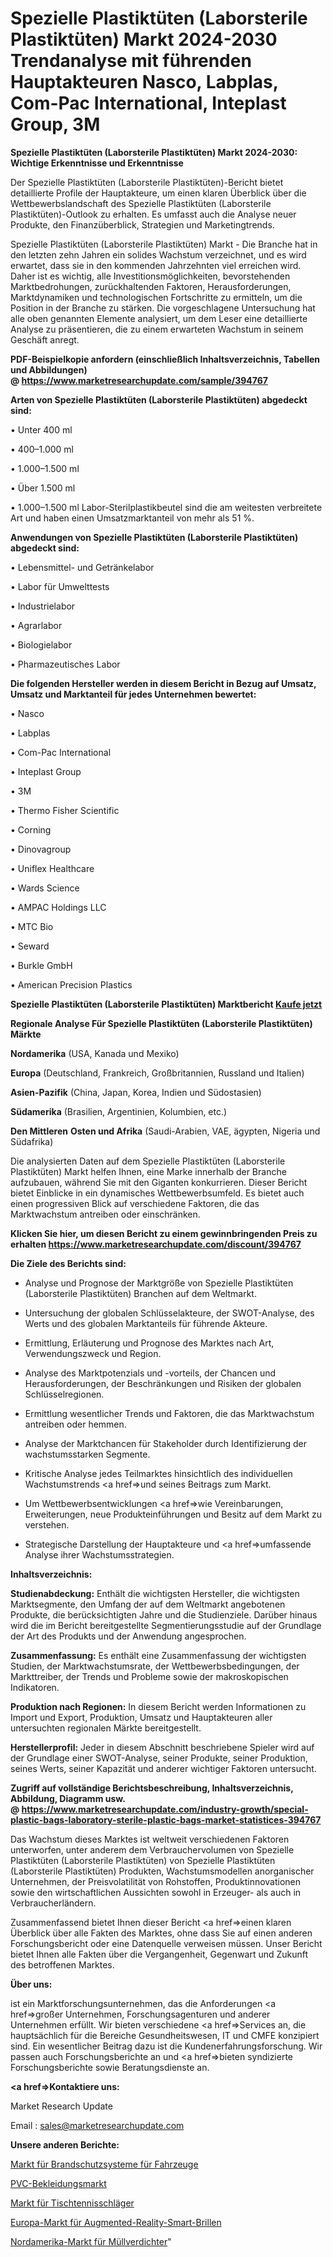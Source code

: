 # Spezielle Plastiktüten (Laborsterile Plastiktüten) Markt 2024-2030 Trendanalyse mit führenden Hauptakteuren Nasco, Labplas, Com-Pac International, Inteplast Group, 3M

<strong>Spezielle Plastiktüten (Laborsterile Plastiktüten) Markt 2024-2030: Wichtige Erkenntnisse und Erkenntnisse</strong>

Der Spezielle Plastiktüten (Laborsterile Plastiktüten)-Bericht bietet detaillierte Profile der Hauptakteure, um einen klaren Überblick über die Wettbewerbslandschaft des Spezielle Plastiktüten (Laborsterile Plastiktüten)-Outlook zu erhalten. Es umfasst auch die Analyse neuer Produkte, den Finanzüberblick, Strategien und Marketingtrends.

Spezielle Plastiktüten (Laborsterile Plastiktüten) Markt - Die Branche hat in den letzten zehn Jahren ein solides Wachstum verzeichnet, und es wird erwartet, dass sie in den kommenden Jahrzehnten viel erreichen wird. Daher ist es wichtig, alle Investitionsmöglichkeiten, bevorstehenden Marktbedrohungen, zurückhaltenden Faktoren, Herausforderungen, Marktdynamiken und technologischen Fortschritte zu ermitteln, um die Position in der Branche zu stärken. Die vorgeschlagene Untersuchung hat alle oben genannten Elemente analysiert, um dem Leser eine detaillierte Analyse zu präsentieren, die zu einem erwarteten Wachstum in seinem Geschäft anregt.

<strong><b>PDF-Beispielkopie anfordern (einschließlich Inhaltsverzeichnis, Tabellen und Abbildungen) @ </b></strong><strong><a href=https://www.marketresearchupdate.com/sample/394767><strong>https://www.marketresearchupdate.com/sample/394767</u></a></strong></strong>

<strong>Arten von Spezielle Plastiktüten (Laborsterile Plastiktüten) abgedeckt sind:</strong>

• Unter 400 ml

• 400–1.000 ml

• 1.000–1.500 ml

• Über 1.500 ml

• 1.000–1.500 ml Labor-Sterilplastikbeutel sind die am weitesten verbreitete Art und haben einen Umsatzmarktanteil von mehr als 51 %.

<strong>Anwendungen von Spezielle Plastiktüten (Laborsterile Plastiktüten) abgedeckt sind:</strong>

• Lebensmittel- und Getränkelabor

• Labor für Umwelttests

• Industrielabor

• Agrarlabor

• Biologielabor

• Pharmazeutisches Labor

<strong>Die folgenden Hersteller werden in diesem Bericht in Bezug auf Umsatz, Umsatz und Marktanteil für jedes Unternehmen bewertet:</strong>

• Nasco

• Labplas

• Com-Pac International

• Inteplast Group

• 3M

• Thermo Fisher Scientific

• Corning

• Dinovagroup

• Uniflex Healthcare

• Wards Science

• AMPAC Holdings LLC

• MTC Bio

• Seward

• Burkle GmbH

• American Precision Plastics

<strong>Spezielle Plastiktüten (Laborsterile Plastiktüten) Marktbericht <a href=https://www.marketresearchupdate.com/buynow/394767>Kaufe jetzt</a></strong>

<strong>Regionale Analyse Für Spezielle Plastiktüten (Laborsterile Plastiktüten) Märkte</strong>

<strong>Nordamerika</strong> (USA, Kanada und Mexiko)

<strong>Europa</strong> (Deutschland, Frankreich, Großbritannien, Russland und Italien)

<strong>Asien-Pazifik</strong> (China, Japan, Korea, Indien und Südostasien)

<strong>Südamerika</strong> (Brasilien, Argentinien, Kolumbien, etc.)

<strong>Den Mittleren</strong> <strong>Osten und Afrika</strong> (Saudi-Arabien, VAE, ägypten, Nigeria und Südafrika)

Die analysierten Daten auf dem Spezielle Plastiktüten (Laborsterile Plastiktüten) Markt helfen Ihnen, eine Marke innerhalb der Branche aufzubauen, während Sie mit den Giganten konkurrieren. Dieser Bericht bietet Einblicke in ein dynamisches Wettbewerbsumfeld. Es bietet auch einen progressiven Blick auf verschiedene Faktoren, die das Marktwachstum antreiben oder einschränken.

<strong>Klicken Sie hier, um diesen Bericht zu einem gewinnbringenden Preis zu erhalten
</strong><strong><a href=https://www.marketresearchupdate.com/discount/394767>https://www.marketresearchupdate.com/discount/394767</b></u></strong></a>

<strong>Die Ziele des Berichts sind:</strong>

- Analyse und Prognose der Marktgröße von Spezielle Plastiktüten (Laborsterile Plastiktüten) Branchen auf dem Weltmarkt.

- Untersuchung der globalen Schlüsselakteure, der SWOT-Analyse, des Werts und des globalen Marktanteils für führende Akteure.

- Ermittlung, Erläuterung und Prognose des Marktes nach Art, Verwendungszweck und Region.

- Analyse des Marktpotenzials und -vorteils, der Chancen und Herausforderungen, der Beschränkungen und Risiken der globalen Schlüsselregionen.

- Ermittlung wesentlicher Trends und Faktoren, die das Marktwachstum antreiben oder hemmen.

- Analyse der Marktchancen für Stakeholder durch Identifizierung der wachstumsstarken Segmente.

- Kritische Analyse jedes Teilmarktes hinsichtlich des individuellen Wachstumstrends <a href=>und</a> seines Beitrags zum Markt.

- Um Wettbewerbsentwicklungen <a href=>wie</a> Vereinbarungen, Erweiterungen, neue Produkteinführungen und Besitz auf dem Markt zu verstehen.

- Strategische Darstellung der Hauptakteure und <a href=>umfas</a>sende Analyse ihrer Wachstumsstrategien.

<strong>Inhaltsverzeichnis:</strong>

<strong>Studienabdeckung:</strong> Enthält die wichtigsten Hersteller, die wichtigsten Marktsegmente, den Umfang der auf dem Weltmarkt angebotenen Produkte, die berücksichtigten Jahre und die Studienziele. Darüber hinaus wird die im Bericht bereitgestellte Segmentierungsstudie auf der Grundlage der Art des Produkts und der Anwendung angesprochen.

<strong>Zusammenfassung:</strong> Es enthält eine Zusammenfassung der wichtigsten Studien, der Marktwachstumsrate, der Wettbewerbsbedingungen, der Markttreiber, der Trends und Probleme sowie der makroskopischen Indikatoren.

<strong>Produktion nach Regionen:</strong> In diesem Bericht werden Informationen zu Import und Export, Produktion, Umsatz und Hauptakteuren aller untersuchten regionalen Märkte bereitgestellt.

<strong>Herstellerprofil:</strong> Jeder in diesem Abschnitt beschriebene Spieler wird auf der Grundlage einer SWOT-Analyse, seiner Produkte, seiner Produktion, seines Werts, seiner Kapazität und anderer wichtiger Faktoren untersucht.

<strong><b>Zugriff auf vollständige Berichtsbeschreibung, Inhaltsverzeichnis, Abbildung, Diagramm usw. @ </b></strong><strong><a href=https://www.marketresearchupdate.com/industry-growth/special-plastic-bags-laboratory-sterile-plastic-bags-market-statistices-394767>https://www.marketresearchupdate.com/industry-growth/special-plastic-bags-laboratory-sterile-plastic-bags-market-statistices-394767</a></strong>

Das Wachstum dieses Marktes ist weltweit verschiedenen Faktoren unterworfen, unter anderem dem Verbrauchervolumen von Spezielle Plastiktüten (Laborsterile Plastiktüten) von Spezielle Plastiktüten (Laborsterile Plastiktüten) Produkten, Wachstumsmodellen anorganischer Unternehmen, der Preisvolatilität von Rohstoffen, Produktinnovationen sowie den wirtschaftlichen Aussichten sowohl in Erzeuger- als auch in Verbraucherländern.

Zusammenfassend bietet Ihnen dieser Bericht <a href=>einen</a> klaren Überblick über alle Fakten des Marktes, ohne dass Sie auf einen anderen Forschungsbericht oder eine Datenquelle verweisen müssen. Unser Bericht bietet Ihnen alle Fakten über die Vergangenheit, Gegenwart und Zukunft des betroffenen Marktes.

<strong>Über uns:</strong>

 ist ein Marktforschungsunternehmen, das die Anforderungen <a href=>großer</a> Unternehmen, Forschungsagenturen und anderer Unternehmen erfüllt. Wir bieten verschiedene <a href=>Services</a> an, die hauptsächlich für die Bereiche Gesundheitswesen, IT und CMFE konzipiert sind. Ein wesentlicher Beitrag dazu ist die Kundenerfahrungsforschung. Wir passen auch Forschungsberichte an und <a href=>bieten</a> syndizierte Forschungsberichte sowie Beratungsdienste an.

<strong><a href=>Kontaktiere uns:</a></strong>

Market Research Update

Email : sales@marketresearchupdate.com

<strong>Unsere anderen Berichte:</strong>

<a href=https://www.linkedin.com/pulse/vehicle-fire-protection-system-market-size-1f>Markt für Brandschutzsysteme für Fahrzeuge</a>

<a href=https://www.linkedin.com/pulse/pvc-clothing-market-outlooks-2023-size-shares>PVC-Bekleidungsmarkt</a>

<a href=https://www.linkedin.com/pulse/ping-pong-bats-market-sizing-up-anticipating-trends-consumption>Markt für Tischtennisschläger</a>

<a href=https://www.linkedin.com/pulse/europe-augmented-reality-smart-glasses-market>Europa-Markt für Augmented-Reality-Smart-Brillen</a>

<a href=https://www.linkedin.com/pulse/north-america-refuse-compactor-market-new-report-future>Nordamerika-Markt für Müllverdichter</a>"
